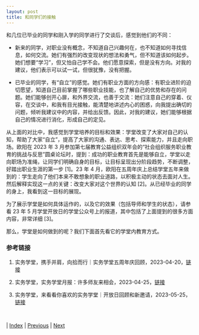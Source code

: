 ```yaml
---
layout: post
title: 和同学们的接触
---
```


和几位已毕业的同学和刚入学的同学进行了交谈后，感觉到他们的不同：

- 新来的同学，对职业没有概念，不知道自己兴趣何在，也不知道如何寻找信息，如何交流。她们有强烈的改变现状的想法和勇气，但不知道该如何起步。她们想要“学习”，但又怕自己学不会。他们愿意探索，但是没有方向。对我的建议，他们表示可以试一试，但很犹豫，没有把握。

- 已毕业的同学，有“自立”的感觉。她们有职业方面的方向感：有职业进阶的迫切愿望，知道自己目前掌握了哪些职业技能，也了解自己的优势和存在的问题。她们能够创开心扉，和外界交流，也善于交流：她们注意自己的穿着、仪容，在交谈中，和我有目光接触，能清楚地讲述内心的困惑，向我提出确切的问题，倾听我建议中的内容，并给出反馈。因此，对我的建议，她们能够根据自己的情况进行消化，形成自己的定见。

从上面的对比中，我感觉到学堂培养的目标和效果：学堂改变了大家对自己的认知，帮助了大家“自立”，提高了大家的沟通、表达、思考、探索能力，并且走向职场。欧阳在 2023 年 3 月参加第七届教育公益组织双年会的“社会组织服务职业教育的挑战与反思”圆桌论坛时，提到：成功的职业教育首先是能够自立，学堂以走向职场为准绳，让同学们明确自身的目标，让目标呈现出分阶段趋势，不断调整，好踏出职业生涯的第一步 [1]。23 年 4 月，欧阳在五周年庆上总结学堂五年来做到的：学生走向了他们本来不敢想象的职业道路，以积极主动的状态去面对人生。然后解释实现这一点的关键：改变大家对这个世界的认知 [2]。从已经毕业的同学的身上，我看到这一目标的展现。

为了展示学堂是如何具体运作的，以及它的效果（包括导师和学生的状态），请参看 23 年 5 月学堂开放日的学堂公众号上的报道，其中包括了上面提到的很多方面内容，非常详细 [3]。

那么，学堂是如何做到的呢？我们下面首先看它的学堂内教育方式。

### 参考链接

1. 实务学堂，携手并肩，向拾而行｜实务学堂五周年庆回顾，2023-04-20，[链接](https://mp.weixin.qq.com/s/Ur5zMxrdw4bZFkChibmwDQ)

2. 实务学堂，实务学堂月报：许多师友来相会，2023-04-25，[链接](https://mp.weixin.qq.com/s/wd1lBBwCxM3BWBlno3yEZQ)

3. 实务学堂，来看看你喜欢的实务学堂｜开放日回顾和新邀请，2023-05-25，[链接](https://mp.weixin.qq.com/s/rshPQtK_Sdo9YA3XMSkJcA)

<br/>

| [Index](./) | [Previous](6-0-camp) | [Next](6-5-tutor)

